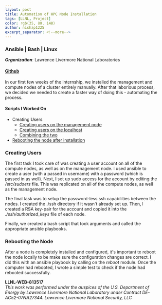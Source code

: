 ```yaml
---
layout: post
title: Automation of HPC Node Installation
tags: [LLNL, Project]
color: rgb(35, 80, 148)
author: nishap1225
excerpt_separator: <!--more-->
---
```

### Ansible | Bash | Linux
<!--more-->

***Organization***: Lawrence Livermore National Laboratories

#### [Github](https://github.com/LLNL/HPCCEA/tree/master/2020/ClusterBuild)

In our first few weeks of the internship, we installed the management and compute nodes of a cluster entirely manually. After that laborious process, we decided we needed to create a faster way of doing this - automating the process.

#### Scripts I Worked On
- Creating Users
    - [Creating users on the management node](https://github.com/LLNL/HPCCEA/blob/master/2020/ClusterBuild/user_setup_mgmt.yml)
    - [Creating users on the localhost](https://github.com/LLNL/HPCCEA/blob/master/2020/ClusterBuild/user_setup_host.yml)
    - [Combining the two](https://github.com/LLNL/HPCCEA/blob/master/2020/ClusterBuild/create-users.sh)
- [Rebooting the node after installation](https://github.com/LLNL/HPCCEA/blob/master/2020/ClusterBuild/reboot.yml)

### Creating Users
The first task I took care of was creating a user account on all of the compute nodes, as well as on the management node. I used ansible to create a user (with a passed in username) with a password (which is passed in as well). Next, I set up sudo access for the account by editing the */etc/sudoers* file. This was replicated on all of the compute nodes, as well as the management node.  

The final task was to setup the password-less ssh capabilities between the nodes. I created the ./ssh directory if it wasn't already set up. Then, I created a RSA key-pair for the account and copied it into the *./ssh/authorized_keys* file of each node.

Finally, we created a bash script that took arguments and called the appropriate ansible playbooks.

### Rebooting the Node
After a node is completely installed and configured, it's important to reboot the node locally to be make sure the configuration changes are correct. I did this with an ansible playbook by calling on the *reboot* module. Once the computer had rebooted, I wrote a simple test to check if the node had rebooted successfully.

**LLNL-WEB-813517**   
*This work was performed under the auspices of the U.S. Department  of Energy by Lawrence Livermore National Laboratory under Contract  DE-AC52-07NA27344. Lawrence Livermore National Security, LLC*
